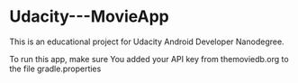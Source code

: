 # Udacity---MovieApp

This is an educational project for Udacity Android Developer Nanodegree.

To run this app, make sure You added your API key from themoviedb.org to the file gradle.properties

